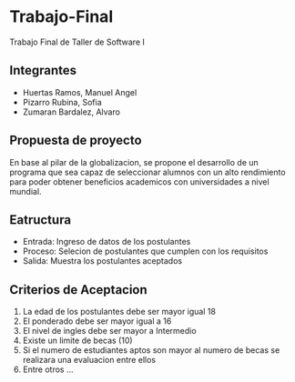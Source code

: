 # Trabajo-Final
Trabajo Final de Taller de Software I


## Integrantes

* Huertas Ramos, Manuel Angel 
* Pizarro Rubina, Sofia
* Zumaran Bardalez, Alvaro

## Propuesta de proyecto

En base al pilar de la globalizacion, se propone el desarrollo de un programa que sea capaz 
de seleccionar alumnos con un alto rendimiento para poder obtener beneficios academicos con 
universidades a nivel mundial.

## Eatructura

* Entrada: Ingreso de datos de los postulantes 
* Proceso: Selecion de postulantes que cumplen con los requisitos
* Salida: Muestra los postulantes aceptados

## Criterios de Aceptacion

1. La edad de los postulantes debe ser mayor igual 18
2. El ponderado debe ser mayor igual a 16
3. El nivel de ingles debe ser mayor a Intermedio
4. Existe un limite de becas (10)
5. Si el numero de estudiantes aptos son mayor al numero de becas se realizara una evaluacion entre ellos
5. Entre otros ...